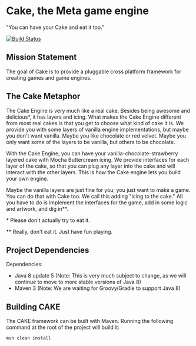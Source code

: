 # Cake, the Meta game engine #
"You can have your Cake and eat it too."

[![Build Status](https://travis-ci.org/metacake/core.png?branch=dev)](https://travis-ci.org/metacake/core)

## Mission Statement ##
The goal of Cake is to provide a pluggable cross platform framework for creating games and game engines.

## The Cake Metaphor ##
The Cake Engine is very much like a real cake. Besides being awesome and delicious&#42;, it has layers and icing. What makes the Cake Engine different from most real cakes is that you get to choose what kind of cake it is. We provide you with some layers of vanilla engine implementations, but maybe you don't want vanilla. Maybe you like chocolate or red velvet. Maybe you only want some of the layers to be vanilla, but others to be chocolate.
 
With the Cake Engine, you can have your vanilla-chocolate-strawberry layered cake with Mocha Buttercream icing. We provide interfaces for each layer of the cake, so that you can plug any layer into the cake and will interact with the other layers. This is how the Cake engine lets you build your own engine. 

Maybe the vanilla layers are just fine for you; you just want to make a game. You can do that with Cake too. We call this adding "icing to the cake." All you have to do is implement the interfaces for the game, add in some logic and artwork, and dig in&#42;&#42;.


&#42; Please don't actually try to eat it.

&#42;&#42; Really, don't eat it. Just have fun playing.

## Project Dependencies ##
Dependencies:
+ Java 8 update 5  (Note: This is very much subject to change, as we will continue to move to more stable versions of Java 8)
+ Maven 3 (Note: We are waiting for Groovy/Gradle to support Java 8)

## Building CAKE ##
The CAKE framework can be built with Maven. Running the following command at the root of the project will build it:
```
mvn clean install
```
